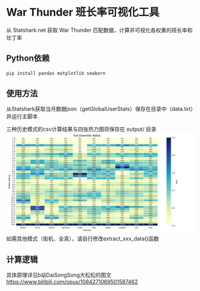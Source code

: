 # War Thunder 班长率可视化工具

从 Statshark.net 获取 War Thunder 匹配数据，计算并可视化各权重的班长率和壮丁率

## Python依赖
```bash
pip install pandas matplotlib seaborn
```

## 使用方法

从Statshark获取当月数据json（getGlobalUserStats）保存在目录中（data.txt）并运行主脚本

三种历史模式的csv计算结果与四张热力图将保存在 output/ 目录
![热力图示例](output/ARB/full_downtier_rates_heatmap.png "大班长概率热力图")
如需其他模式（街机、全真），请自行修改extract_xxx_data()函数


## 计算逻辑
具体原理详见b站DaiSongSong大松松的图文
https://www.bilibili.com/opus/1084271069501587462
